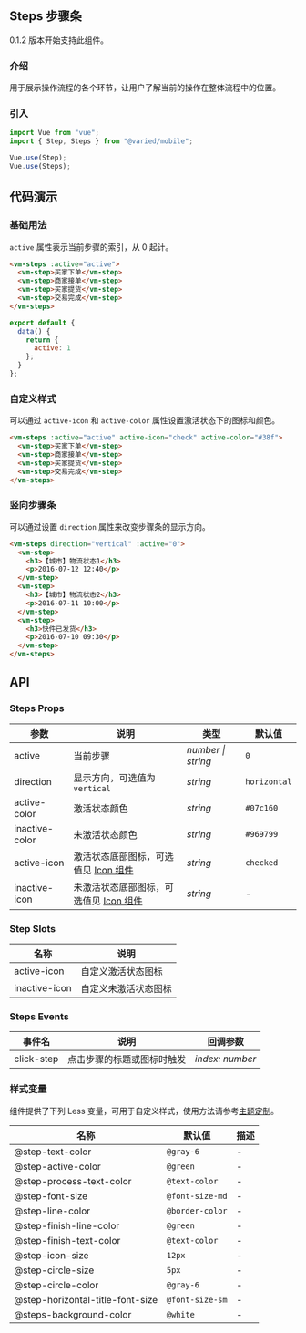 ## Steps 步骤条

0.1.2 版本开始支持此组件。

### 介绍

用于展示操作流程的各个环节，让用户了解当前的操作在整体流程中的位置。

### 引入

```js
import Vue from "vue";
import { Step, Steps } from "@varied/mobile";

Vue.use(Step);
Vue.use(Steps);
```

## 代码演示

### 基础用法

`active` 属性表示当前步骤的索引，从 0 起计。

```html
<vm-steps :active="active">
  <vm-step>买家下单</vm-step>
  <vm-step>商家接单</vm-step>
  <vm-step>买家提货</vm-step>
  <vm-step>交易完成</vm-step>
</vm-steps>
```

```js
export default {
  data() {
    return {
      active: 1
    };
  }
};
```

### 自定义样式

可以通过 `active-icon` 和 `active-color` 属性设置激活状态下的图标和颜色。

```html
<vm-steps :active="active" active-icon="check" active-color="#38f">
  <vm-step>买家下单</vm-step>
  <vm-step>商家接单</vm-step>
  <vm-step>买家提货</vm-step>
  <vm-step>交易完成</vm-step>
</vm-steps>
```

### 竖向步骤条

可以通过设置 `direction` 属性来改变步骤条的显示方向。

```html
<vm-steps direction="vertical" :active="0">
  <vm-step>
    <h3>【城市】物流状态1</h3>
    <p>2016-07-12 12:40</p>
  </vm-step>
  <vm-step>
    <h3>【城市】物流状态2</h3>
    <p>2016-07-11 10:00</p>
  </vm-step>
  <vm-step>
    <h3>快件已发货</h3>
    <p>2016-07-10 09:30</p>
  </vm-step>
</vm-steps>
```

## API

### Steps Props

| 参数           | 说明                                             | 类型               | 默认值       |
| -------------- | ------------------------------------------------ | ------------------ | ------------ |
| active         | 当前步骤                                         | _number \| string_ | `0`          |
| direction      | 显示方向，可选值为 `vertical`                    | _string_           | `horizontal` |
| active-color   | 激活状态颜色                                     | _string_           | `#07c160`    |
| inactive-color | 未激活状态颜色                                   | _string_           | `#969799`    |
| active-icon    | 激活状态底部图标，可选值见 [Icon 组件](#/icon)   | _string_           | `checked`    |
| inactive-icon  | 未激活状态底部图标，可选值见 [Icon 组件](#/icon) | _string_           | -            |

### Step Slots

| 名称          | 说明                 |
| ------------- | -------------------- |
| active-icon   | 自定义激活状态图标   |
| inactive-icon | 自定义未激活状态图标 |

### Steps Events

| 事件名     | 说明                       | 回调参数        |
| ---------- | -------------------------- | --------------- |
| click-step | 点击步骤的标题或图标时触发 | _index: number_ |

### 样式变量

组件提供了下列 Less 变量，可用于自定义样式，使用方法请参考[主题定制](#/theme)。

| 名称                             | 默认值          | 描述 |
| -------------------------------- | --------------- | ---- |
| @step-text-color                 | `@gray-6`       | -    |
| @step-active-color               | `@green`        | -    |
| @step-process-text-color         | `@text-color`   | -    |
| @step-font-size                  | `@font-size-md` | -    |
| @step-line-color                 | `@border-color` | -    |
| @step-finish-line-color          | `@green`        | -    |
| @step-finish-text-color          | `@text-color`   | -    |
| @step-icon-size                  | `12px`          | -    |
| @step-circle-size                | `5px`           | -    |
| @step-circle-color               | `@gray-6`       | -    |
| @step-horizontal-title-font-size | `@font-size-sm` | -    |
| @steps-background-color          | `@white`        | -    |
